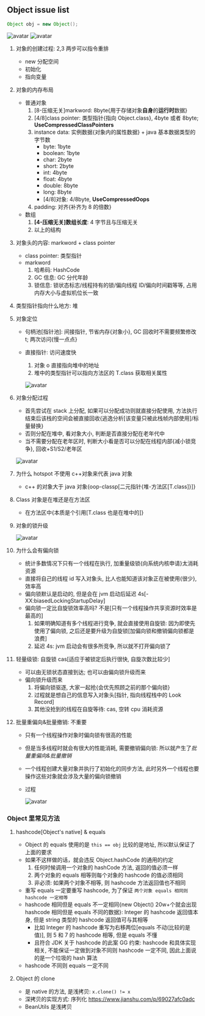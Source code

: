 ## Object issue list

```java
Object obj = new Object();
```

![avatar](/static/image/java/javase-jvm-object.png)
![avatar](/static/image/java/javase-jvm-object-v2.png)

1. 对象的创建过程: 2,3 两步可以指令重排
   - new 分配空间
   - 初始化
   - 指向变量
2. 对象的内存布局
   - 普通对象
     1. [8-压缩无关]markword: 8byte{用于存储对象**自身**的**运行时**数据}
     2. [4/8]class pointer: 类型指针{指向 Object.class}, 4byte 或者 8byte; **UseCompressedClassPointers**
     3. instance data: 实例数据{对象内的属性数据} + java 基本数据类型的字节数
        - byte: 1byte
        - boolean: 1byte
        - char: 2byte
        - short: 2byte
        - int: 4byte
        - float: 4byte
        - double: 8byte
        - long: 8byte
        - [4/8]对象: 4/8byte, **UseCompressedOops**
     4. padding: 对齐{补齐为 8 的倍数}
   - 数组
     1. **[4-压缩无关]数组长度**: 4 字节且与压缩无关
     2. 以上的结构
3. 对象头的内容: markword + class pointer
   - class pointer: 类型指针
   - markword
     1. 哈希码: HashCode
     2. GC 信息: GC 分代年龄
     3. 锁信息: 锁状态标志/线程持有的锁/偏向线程 ID/偏向时间戳等等, 占用内存大小与虚拟机位长一致
4. 类型指针指向什么地方: 堆
5. 对象定位

   - 句柄池[指针池]: 间接指针, 节省内存{对象小}, GC 回收时不需要频繁修改 t; 两次访问{慢一点点}
   - 直接指针: 访问速度快

     1. 对象 o 直接指向堆中的地址
     2. 堆中的类型指针可以指向方法区的 T.class 获取相关属性

     ![avatar](/static/image/java/javaee-jvm-locate.png)

6. 对象分配过程

   - 首先尝试在 stack 上分配, 如果可以分配成功则就直接分配使用, 方法执行结束后该栈的空间会被直接回收{逃逸分析[该变量只被此栈帧内部使用]/标量替换}
   - 否则分配在堆中, 看对象大小, 判断是否直接分配在老年代中
   - 当不需要分配在老年区时, 判断大小看是否可以分配在线程内部{减小锁竞争}, 回收+S1/S2/老年区

   ![avatar](/static/image/java/javaee-jvm-allocate.png)

7. 为什么 hotspot 不使用 c++对象来代表 java 对象
   - c++ 的对象大于 java 对象{oop-classp[二元指针{堆-方法区[T.class]}]}
8. Class 对象是在堆还是在方法区
   - 在方法区中{本质是个引用[T.class 也是在堆中的]}
9. 对象的锁升级

   ![avatar](/static/image/java/javase-jvm-lock-upgrade.png)

10. 为什么会有偏向锁

    - 统计多数情况下只有一个线程在执行, 加重量级锁{向系统内核申请}太消耗资源
    - 直接将自己的线程 id 写入对象头, 比人也能知道该对象正在被使用{很少}, 效率高
    - 偏向锁默认是启动的, 但是会在 jvm 启动后延迟 4s[-XX:biasedLockingStartupDelay]
    - 偏向锁一定比自旋锁效率高吗? 不是[只有一个线程操作共享资源时效率是最高的]
      1. 如果明确知道有多个线程进行竞争, 就会直接使用自旋锁: 因为即使先使用了偏向锁, 之后还是要升级为自旋锁[加偏向锁和撤销偏向锁都是浪费]
      2. 延迟 4s: jvm 启动会有很多所竞争, 所以就不打开偏向锁了

11. 轻量级锁: 自旋锁 cas[适应于被锁定后执行很快, 自旋次数比较少]

    - 可以由无锁状态直接到达; 也可以由偏向锁升级而来
    - 偏向锁升级而来
      1. 将偏向锁驱逐, 大家一起抢{会优先照顾之前的那个偏向锁}
      2. 过程就是想自己的信息写入对象头[指针, 指向线程栈中的 Look Record]
      3. 其他没抢到的线程在自旋等待: cas, 空转 cpu 消耗资源

12. 批量重偏向&批量撤销: 不重要

    - 只有一个线程操作对象时偏向锁有很高的性能
    - 但是当多线程时就会有很大的性能消耗, 需要撤销偏向锁: 所以就产生了*批量重偏向&批量撤销*
    - 一个线程创建大量对象并执行了初始化的同步方法, 此时另外一个线程也要操作这些对象就会涉及大量的偏向锁撤销
    - 过程

      ![avatar](/static/image/java/javase-jvm-lock-explain.png)

### Object 里常见方法

1. hashcode[Object's native] & equals

   - Object 的 equals 使用的是 `this == obj` 比较的是地址, 所以默认保证了上面的要求
   - 如果不这样做的话，就会违反 Object.hashCode 的通用的约定
     1. 任何时候调用一个对象的 hashCode 方法, 返回的值必须一样
     2. 两个对象的 equals 相等则每个对象的 hashcode 的值必须相同
     3. 非必须: 如果两个对象不相等, 则 hashcode 方法返回值也不相同
   - 重写 equals 一定要重写 hashcode, 为了保证 `两个对象 equals 相同则 hashcode 一定相等`
   - hashcode 相同但是 equals 不一定相同{new Object() 20w+个就会出现 hashcode 相同但是 equals 不同的数据}: Integer 的 hashcode 返回值本身, 但是 string 类型的 hashcode 返回值可与其相等
     - 比如 Integer 的 hashcode 重写为右移两位[equals 不动(比较的是值)], 则 5 和 7 的 hashcode 相等, 但是 equals 不懂
     - 且符合 JDK 关于 hashcode 的此案 GG 约束: hashcode 和具体实现相关, 不能保证一定做到对象不同则 hashcode 一定不同, 因此上面说的是一个垃圾的 hash 算法
   - hashcode 不同则 equals 一定不同

2. Object 的 clone

   - 是 native 的方法, 是浅拷贝: `x.clone() != x`
   - 深拷贝的实现方式: 序列化 https://www.jianshu.com/p/69027afc0adc
   - BeanUtils 是浅拷贝
